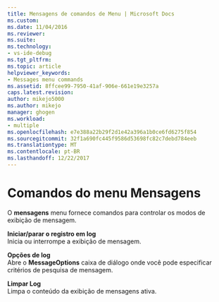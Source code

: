 ```yaml
---
title: Mensagens de comandos de Menu | Microsoft Docs
ms.custom: 
ms.date: 11/04/2016
ms.reviewer: 
ms.suite: 
ms.technology:
- vs-ide-debug
ms.tgt_pltfrm: 
ms.topic: article
helpviewer_keywords:
- Messages menu commands
ms.assetid: 8ffcee99-7950-41af-906e-661e19e3257a
caps.latest.revision: 
author: mikejo5000
ms.author: mikejo
manager: ghogen
ms.workload:
- multiple
ms.openlocfilehash: e7e388a22b29f2d1e42a396a1b0ce6fd6275f854
ms.sourcegitcommit: 32f1a690fc445f9586d53698fc82c7debd784eeb
ms.translationtype: MT
ms.contentlocale: pt-BR
ms.lasthandoff: 12/22/2017
---
```

# <a name="messages-menu-commands"></a>Comandos do menu Mensagens
O **mensagens** menu fornece comandos para controlar os modos de exibição de mensagem.  
  
 **Iniciar/parar o registro em log**  
 Inicia ou interrompe a exibição de mensagem.  
  
 **Opções de log**  
 Abre o **MessageOptions** caixa de diálogo onde você pode especificar critérios de pesquisa de mensagem.  
  
 **Limpar Log**  
 Limpa o conteúdo da exibição de mensagens ativa.